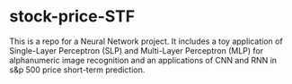 # stock-price-STF

This is a repo for a Neural Network project. It includes a toy application of Single-Layer Perceptron (SLP) and Multi-Layer Perceptron (MLP) for alphanumeric image recognition and an applications of CNN and RNN in s&p 500 price short-term prediction.
